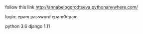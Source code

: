 follow this link
http://annabelogorodtseva.pythonanywhere.com/

login: epam
password epam0epam

python 3.6
django 1.11
